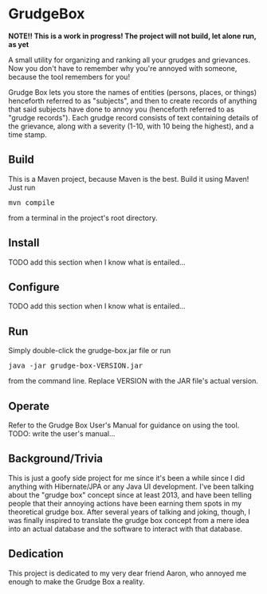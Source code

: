 # GrudgeBox
<b>NOTE!! This is a work in progress! The project will not build, let alone run, as yet</b>

A small utility for organizing and ranking all your grudges and grievances. Now you don't have to remember why you're 
annoyed with someone, because the tool remembers for you!

Grudge Box lets you store the names of entities (persons, places, or things) henceforth referred to as "subjects",
and then to create records of anything that said subjects have done to annoy you (henceforth referred to as "grudge
records"). Each grudge record consists of text containing details of the grievance, along with a severity (1-10,
with 10 being the highest), and a time stamp.

## Build
This is a Maven project, because Maven is the best. Build it using Maven! Just run
<pre>mvn compile</pre>
from a terminal in the project's root directory.

## Install
TODO add this section when I know what is entailed...

## Configure
TODO add this section when I know what is entailed...

## Run
Simply double-click the grudge-box.jar file or run
<pre>java -jar grudge-box-VERSION.jar</pre>
from the command line. Replace VERSION with the JAR file's actual version.

## Operate
Refer to the Grudge Box User's Manual for guidance on using the tool. TODO: write the user's manual...
## Background/Trivia
This is just a goofy side project for me since it's been a while since I did anything with Hibernate/JPA or any Java 
UI development. I've been talking about the "grudge box" concept since at least 2013, and have been telling people
that their annoying actions have been earning them spots in my theoretical grudge box. After several years of talking
and joking, though, I was finally inspired to translate the grudge box concept from a mere idea into
an actual database and the software to interact with that database.

## Dedication
This project is dedicated to my very dear friend Aaron, who annoyed me enough to make the 
Grudge Box a reality.
